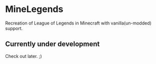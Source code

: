 MineLegends
===========

Recreation of League of Legends in Minecraft with vanilla(un-modded) support. 

## Currently under development
Check out later. ;) 
